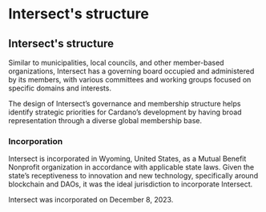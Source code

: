 # Intersect's structure

## Intersect's structure

Similar to municipalities, local councils, and other member-based organizations, Intersect has a governing board occupied and administered by its members, with various committees and working groups focused on specific domains and interests.

The design of Intersect’s governance and membership structure helps identify strategic priorities for Cardano’s development by having broad representation through a diverse global membership base.&#x20;

### **Incorporation**

Intersect is incorporated in Wyoming, United States, as a Mutual Benefit Nonprofit organization in accordance with applicable state laws. Given the state’s receptiveness to innovation and new technology, specifically around blockchain and DAOs, it was the ideal jurisdiction to incorporate Intersect.&#x20;

Intersect was incorporated on December 8, 2023.
